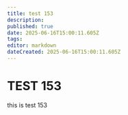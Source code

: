 ```yaml
---
title: test 153
description: 
published: true
date: 2025-06-16T15:00:11.605Z
tags: 
editor: markdown
dateCreated: 2025-06-16T15:00:11.605Z
---
```


# TEST 153
this is test 153
